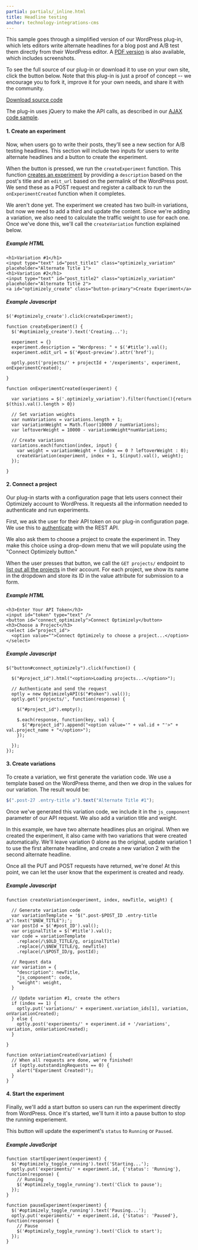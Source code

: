 ```yaml
---
partial: partials/_inline.html
title: Headline testing
anchor: technology-integrations-cms
---
```


This sample goes through a simplified version of our WordPress plug-in, which lets editors write alternate headlines for a blog post and A/B test them directly from their WordPress editor. A [PDF version](https://blog.optimizely.com/wp-content/uploads/2015/05/OptimizelyHeadlineTesting.pdf) is also available, which includes screenshots.

To see the full source of our plug-in or download it to use on your own site, click the button below. Note that this plug-in is just a proof of concept -- we encourage you to fork it, improve it for your own needs, and share it with the community.

<a class="button" target="_blank" href="https://github.com/optimizely/wordpress-plugin">Download source code</a>

The plug-in uses jQuery to make the API calls, as described in our [AJAX code sample](#ajax).

#### 1. Create an experiment

Now, when users go to write their posts, they'll see a new section for A/B testing headlines. This section will include two inputs for users to write alternate headlines and a button to create the experiment.

When the button is pressed, we run the `createExperiment` function. This function [creates an experiment]({{site.paths.rest}}#create-experiment) by providing a `description` based on the post's title and an `edit_url` based on the permalink of the WordPress post. We send these as a POST request and register a callback to run the `onExperimentCreated` function when it completes.

We aren't done yet. The experiment we created has two built-in variations, but now we need to add a third and update the content. Since we're adding a variation, we also need to calculate the traffic weight to use for each one. Once we've done this, we'll call the `createVariation` function explained below.

##### Example HTML
    <h1>Variation #1</h1>
    <input type="text" id="post_title1" class="optimizely_variation" placeholder="Alternate Title 1">
    <h1>Variation #2</h1>
    <input type="text" id="post_title2" class="optimizely_variation" placeholder="Alternate Title 2">
    <a id="optimizely_create" class="button-primary">Create Experiment</a>

##### Example Javascript
    $('#optimizely_create').click(createExperiment);

    function createExperiment() {
      $('#optimizely_create').text('Creating...');

      experiment = {}
      experiment.description = "Wordpress: " + $('#title').val();
      experiment.edit_url = $('#post-preview').attr('href');

      optly.post('projects/' + projectId + '/experiments', experiment, onExperimentCreated);

    }

    function onExperimentCreated(experiment) {

      var variations = $('.optimizely_variation').filter(function(){return $(this).val().length > 0})

      // Set variation weights
      var numVariations = variations.length + 1;
      var variationWeight = Math.floor(10000 / numVariations);
      var leftoverWeight = 10000 - variationWeight*numVariations;

      // Create variations
      variations.each(function(index, input) {
        var weight = variationWeight + (index == 0 ? leftoverWeight : 0);
        createVariation(experiment, index + 1, $(input).val(), weight);
      });

    }

#### 2. Connect a project
Our plug-in starts with a configuration page that lets users connect their Optimizely account to WordPress. It requests all the information needed to authenticate and run experiments.

First, we ask the user for their API token on our plug-in configuration page. We use this to [authenticate]({{site.paths.rest}}#authentication) with the REST API.

We also ask them to choose a project to create the experiment in. They make this choice using a drop-down menu that we will populate using the "Connect Optimizely button."

When the user presses that button, we call the `GET projects/` endpoint to [list out all the projects]({{site.paths.rest}}#list-projects) in their account. For each project, we show its name in the dropdown and store its ID in the value attribute for submission to a form.

##### Example HTML
    <h3>Enter Your API Token</h3>
    <input id="token" type="text" />
    <button id="connect_optimizely">Connect Optimizely</button>
    <h3>Choose a Project</h3>
    <select id="project_id">
      <option value="">Connect Optimizely to choose a project...</option>
    </select>

##### Example Javascript
    $("button#connect_optimizely").click(function() {

      $("#project_id").html("<option>Loading projects...</option>");

      // Authenticate and send the request
      optly = new OptimizelyAPI($("#token").val());
      optly.get('projects/', function(response) {

        $("#project_id").empty();

        $.each(response, function(key, val) {
          $("#project_id").append("<option value='" + val.id + "'>" + val.project_name + "</option>");
        });

      });
    });

#### 3. Create variations

To create a variation, we first generate the variation code. We use a template based on the WordPress theme, and then we drop in the values for our variation. The result would be:

```javascript
$(".post-27 .entry-title a").text("Alternate Title #1");
```

Once we've generated this variation code, we include it in the `js_component` parameter of our API request. We also add a variation title and weight.

In this example, we have two alternate headlines plus an original. When we created the experiment, it also came with two variations that were created automatically. We'll leave variation 0 alone as the original, update variation 1 to use the first alternate headline, and create a new variation 2 with the second alternate headline.

Once all the PUT and POST requests have returned, we're done! At this point, we can let the user know that the experiment is created and ready.
##### Example Javascript
    function createVariation(experiment, index, newTitle, weight) {

      // Generate variation code
      var variationTemplate = '$(".post-$POST_ID .entry-title a").text("$NEW_TITLE");';
      var postId = $('#post_ID').val();
      var originalTitle = $('#title').val();
      var code = variationTemplate
        .replace(/\$OLD_TITLE/g, originalTitle)
        .replace(/\$NEW_TITLE/g, newTitle)
        .replace(/\$POST_ID/g, postId);

      // Request data
      var variation = {
        "description": newTitle,
        "js_component": code,
        "weight": weight,
      }

      // Update variation #1, create the others
      if (index == 1) {
        optly.put('variations/' + experiment.variation_ids[1], variation, onVariationCreated);
      } else {
        optly.post('experiments/' + experiment.id + '/variations', variation, onVariationCreated);
      }

    }

    function onVariationCreated(variation) {
      // When all requests are done, we're finished!
      if (optly.outstandingRequests == 0) {
        alert("Experiment Created!");
      }
    }


#### 4. Start the experiment
Finally, we'll add a start button so users can run the experiment directly from WordPress. Once it's started, we'll turn it into a pause button to stop the running experiement.

This button will update the experiment's `status` to `Running` or `Paused`.

##### Example JavaScript
    function startExperiment(experiment) {
      $('#optimizely_toggle_running').text('Starting...');
      optly.put('experiments/' + experiment.id, {'status': 'Running'}, function(response) {
        // Running
        $('#optimizely_toggle_running').text('Click to pause');
      });
    }

    function pauseExperiment(experiment) {
      $('#optimizely_toggle_running').text('Pausing...');
      optly.put('experiments/' + experiment.id, {'status': 'Paused'}, function(response) {
        // Pause
        $('#optimizely_toggle_running').text('Click to start');
      });
    }
